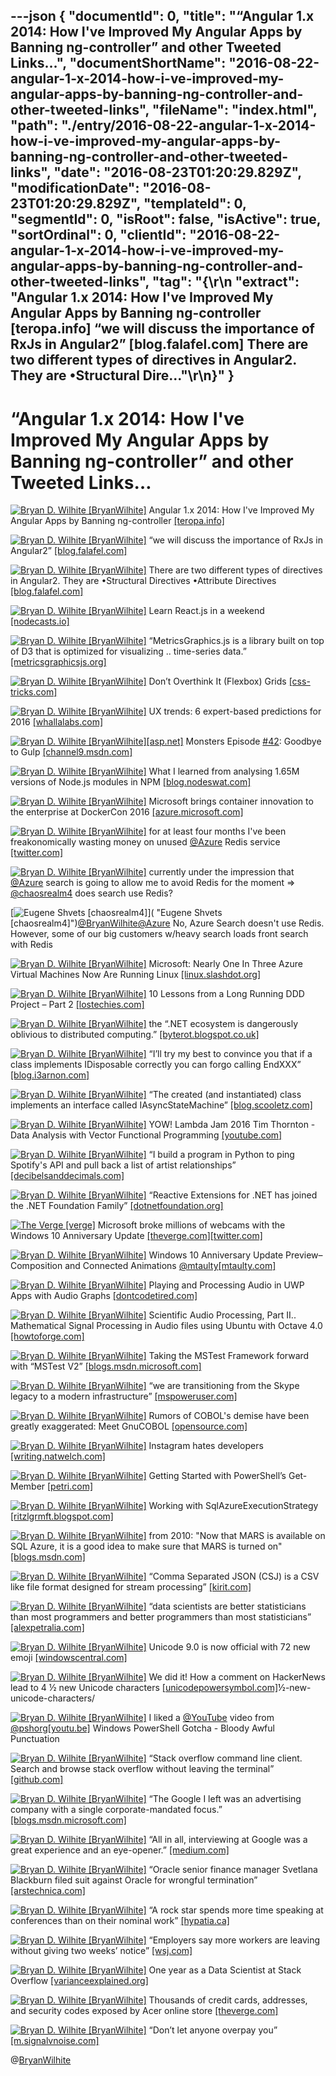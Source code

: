 ---json
{
  "documentId": 0,
  "title": "“Angular 1.x 2014: How I've Improved My Angular Apps by Banning ng-controller” and other Tweeted Links…",
  "documentShortName": "2016-08-22-angular-1-x-2014-how-i-ve-improved-my-angular-apps-by-banning-ng-controller-and-other-tweeted-links",
  "fileName": "index.html",
  "path": "./entry/2016-08-22-angular-1-x-2014-how-i-ve-improved-my-angular-apps-by-banning-ng-controller-and-other-tweeted-links",
  "date": "2016-08-23T01:20:29.829Z",
  "modificationDate": "2016-08-23T01:20:29.829Z",
  "templateId": 0,
  "segmentId": 0,
  "isRoot": false,
  "isActive": true,
  "sortOrdinal": 0,
  "clientId": "2016-08-22-angular-1-x-2014-how-i-ve-improved-my-angular-apps-by-banning-ng-controller-and-other-tweeted-links",
  "tag": "{\r\n  \"extract\": \"Angular 1.x 2014: How I've Improved My Angular Apps by Banning ng-controller [teropa.info] “we will discuss the importance of RxJs in Angular2” [blog.falafel.com] There are two different types of directives in Angular2. They are          •Structural Dire...\"\r\n}"
}
---

# “Angular 1.x 2014: How I've Improved My Angular Apps by Banning ng-controller” and other Tweeted Links…

[<img alt="Bryan D. Wilhite [BryanWilhite]" src="https://songhay.blob.core.windows.net/shared-social-twitter/BryanWilhite.jpeg">](http://t.co/UNdqV0Z1zz "Bryan D. Wilhite [BryanWilhite]") Angular 1.x 2014: How I've Improved My Angular Apps by Banning ng-controller [[teropa.info]](http://teropa.info/blog/2014/10/24/how-ive-improved-my-angular-apps-by-banning-ng-controller.html)

[<img alt="Bryan D. Wilhite [BryanWilhite]" src="https://songhay.blob.core.windows.net/shared-social-twitter/BryanWilhite.jpeg">](http://t.co/UNdqV0Z1zz "Bryan D. Wilhite [BryanWilhite]") “we will discuss the importance of RxJs in Angular2” [[blog.falafel.com]](http://blog.falafel.com/introduction-rxjs-angular2/)

[<img alt="Bryan D. Wilhite [BryanWilhite]" src="https://songhay.blob.core.windows.net/shared-social-twitter/BryanWilhite.jpeg">](http://t.co/UNdqV0Z1zz "Bryan D. Wilhite [BryanWilhite]") There are two different types of directives in Angular2. They are •Structural Directives •Attribute Directives [[blog.falafel.com]](http://blog.falafel.com/directives-in-angular2/)

[<img alt="Bryan D. Wilhite [BryanWilhite]" src="https://songhay.blob.core.windows.net/shared-social-twitter/BryanWilhite.jpeg">](http://t.co/UNdqV0Z1zz "Bryan D. Wilhite [BryanWilhite]") Learn React.js in a weekend [[nodecasts.io]](https://nodecasts.io/learn-react-js-weekend/)

[<img alt="Bryan D. Wilhite [BryanWilhite]" src="https://songhay.blob.core.windows.net/shared-social-twitter/BryanWilhite.jpeg">](http://t.co/UNdqV0Z1zz "Bryan D. Wilhite [BryanWilhite]") “MetricsGraphics.js is a library built on top of D3 that is optimized for visualizing .. time-series data.” [[metricsgraphicsjs.org]](http://metricsgraphicsjs.org/)

[<img alt="Bryan D. Wilhite [BryanWilhite]" src="https://songhay.blob.core.windows.net/shared-social-twitter/BryanWilhite.jpeg">](http://t.co/UNdqV0Z1zz "Bryan D. Wilhite [BryanWilhite]") Don’t Overthink It (Flexbox) Grids [[css-tricks.com]](https://css-tricks.com/dont-overthink-flexbox-grids/)

[<img alt="Bryan D. Wilhite [BryanWilhite]" src="https://songhay.blob.core.windows.net/shared-social-twitter/BryanWilhite.jpeg">](http://t.co/UNdqV0Z1zz "Bryan D. Wilhite [BryanWilhite]") UX trends: 6 expert-based predictions for 2016 [[whallalabs.com]](http://whallalabs.com/ux-trends-2016/)

[<img alt="Bryan D. Wilhite [BryanWilhite]" src="https://songhay.blob.core.windows.net/shared-social-twitter/BryanWilhite.jpeg">](http://t.co/UNdqV0Z1zz "Bryan D. Wilhite [BryanWilhite]")[[asp.net]](http://ASP.NET) Monsters Episode [#42](http://twitter.com/search?q=%2342): Goodbye to Gulp [[channel9.msdn.com]](https://channel9.msdn.com/Series/aspnetmonsters/ASPNET-Monsters-Episode-42-Goodbye-to-Gulp)

[<img alt="Bryan D. Wilhite [BryanWilhite]" src="https://songhay.blob.core.windows.net/shared-social-twitter/BryanWilhite.jpeg">](http://t.co/UNdqV0Z1zz "Bryan D. Wilhite [BryanWilhite]") What I learned from analysing 1.65M versions of Node.js modules in NPM [[blog.nodeswat.com]](https://blog.nodeswat.com/what-i-learned-from-analysing-1-65m-versions-of-node-js-modules-in-npm-a0299a614318)

[<img alt="Bryan D. Wilhite [BryanWilhite]" src="https://songhay.blob.core.windows.net/shared-social-twitter/BryanWilhite.jpeg">](http://t.co/UNdqV0Z1zz "Bryan D. Wilhite [BryanWilhite]") Microsoft brings container innovation to the enterprise at DockerCon 2016 [[azure.microsoft.com]](https://azure.microsoft.com/en-us/blog/microsoft-brings-container-innovation-to-the-enterprise-at-dockercon-2016/)

[<img alt="Bryan D. Wilhite [BryanWilhite]" src="https://songhay.blob.core.windows.net/shared-social-twitter/BryanWilhite.jpeg">](http://t.co/UNdqV0Z1zz "Bryan D. Wilhite [BryanWilhite]") for at least four months I've been freakonomically wasting money on unused [@Azure](http://twitter.com/Azure) Redis service [[twitter.com]](http://twitter.com/BryanWilhite/status/746063567011491840/photo/1)

[<img alt="Bryan D. Wilhite [BryanWilhite]" src="https://songhay.blob.core.windows.net/shared-social-twitter/BryanWilhite.jpeg">](http://t.co/UNdqV0Z1zz "Bryan D. Wilhite [BryanWilhite]") currently under the impression that [@Azure](http://twitter.com/Azure) search is going to allow me to avoid Redis for the moment =&gt; [@chaosrealm4](http://twitter.com/chaosrealm4) does search use Redis?

[<img alt="Eugene Shvets [chaosrealm4]" src="https://songhay.blob.core.windows.net/shared-social-twitter/chaosrealm4.jpeg">]( "Eugene Shvets [chaosrealm4]")[@BryanWilhite](http://twitter.com/BryanWilhite)[@Azure](http://twitter.com/Azure) No, Azure Search doesn't use Redis. However, some of our big customers w/heavy search loads front search with Redis

[<img alt="Bryan D. Wilhite [BryanWilhite]" src="https://songhay.blob.core.windows.net/shared-social-twitter/BryanWilhite.jpeg">](http://t.co/UNdqV0Z1zz "Bryan D. Wilhite [BryanWilhite]") Microsoft: Nearly One In Three Azure Virtual Machines Now Are Running Linux [[linux.slashdot.org]](https://linux.slashdot.org/story/16/06/21/1754243/microsoft-nearly-one-in-three-azure-virtual-machines-now-are-running-linux)

[<img alt="Bryan D. Wilhite [BryanWilhite]" src="https://songhay.blob.core.windows.net/shared-social-twitter/BryanWilhite.jpeg">](http://t.co/UNdqV0Z1zz "Bryan D. Wilhite [BryanWilhite]") 10 Lessons from a Long Running DDD Project – Part 2 [[lostechies.com]](https://lostechies.com/jimmybogard/2016/06/20/10-lessons-from-a-long-running-ddd-project-part-2/)

[<img alt="Bryan D. Wilhite [BryanWilhite]" src="https://songhay.blob.core.windows.net/shared-social-twitter/BryanWilhite.jpeg">](http://t.co/UNdqV0Z1zz "Bryan D. Wilhite [BryanWilhite]") the “.NET ecosystem is dangerously oblivious to distributed computing.” [[byterot.blogspot.co.uk]](http://byterot.blogspot.co.uk/2016/06/after-all-it-might-not-matter-commentary-status-of-dotnet-dotnetcore-csharp-oss-fsharp-dnx.html)

[<img alt="Bryan D. Wilhite [BryanWilhite]" src="https://songhay.blob.core.windows.net/shared-social-twitter/BryanWilhite.jpeg">](http://t.co/UNdqV0Z1zz "Bryan D. Wilhite [BryanWilhite]") “I’ll try my best to convince you that if a class implements IDisposable correctly you can forgo calling EndXXX” [[blog.i3arnon.com]](http://blog.i3arnon.com/2016/06/13/idisposable-trumps-apm/)

[<img alt="Bryan D. Wilhite [BryanWilhite]" src="https://songhay.blob.core.windows.net/shared-social-twitter/BryanWilhite.jpeg">](http://t.co/UNdqV0Z1zz "Bryan D. Wilhite [BryanWilhite]") “The created (and instantiated) class implements an interface called IAsyncStateMachine” [[blog.scooletz.com]](https://blog.scooletz.com/2016/06/13/rise-of-the-iasyncstatemachines/)

[<img alt="Bryan D. Wilhite [BryanWilhite]" src="https://songhay.blob.core.windows.net/shared-social-twitter/BryanWilhite.jpeg">](http://t.co/UNdqV0Z1zz "Bryan D. Wilhite [BryanWilhite]") YOW! Lambda Jam 2016 Tim Thornton - Data Analysis with Vector Functional Programming [[youtube.com]](https://www.youtube.com/watch?v=ZGIPmC6wi7E)

[<img alt="Bryan D. Wilhite [BryanWilhite]" src="https://songhay.blob.core.windows.net/shared-social-twitter/BryanWilhite.jpeg">](http://t.co/UNdqV0Z1zz "Bryan D. Wilhite [BryanWilhite]") “I build a program in Python to ping Spotify's API and pull back a list of artist relationships” [[decibelsanddecimals.com]](http://www.decibelsanddecimals.com/dbdblog/2016/6/13/spotify-related-artists)

[<img alt="Bryan D. Wilhite [BryanWilhite]" src="https://songhay.blob.core.windows.net/shared-social-twitter/BryanWilhite.jpeg">](http://t.co/UNdqV0Z1zz "Bryan D. Wilhite [BryanWilhite]") “Reactive Extensions for .NET has joined the .NET Foundation Family” [[dotnetfoundation.org]](http://www.dotnetfoundation.org/blog/rx-net-welcome)

[<img alt="The Verge [verge]" src="https://songhay.blob.core.windows.net/shared-social-twitter/verge.jpg">](http://t.co/W2SFxIXkC4 "The Verge [verge]") Microsoft broke millions of webcams with the Windows 10 Anniversary Update [[theverge.com]](http://www.theverge.com/2016/8/19/12562780/microsoft-windows-10-anniversary-update-webcam-freezing)[[twitter.com]](https://twitter.com/verge/status/766763038347231232/photo/1)

[<img alt="Bryan D. Wilhite [BryanWilhite]" src="https://songhay.blob.core.windows.net/shared-social-twitter/BryanWilhite.jpeg">](http://t.co/UNdqV0Z1zz "Bryan D. Wilhite [BryanWilhite]") Windows 10 Anniversary Update Preview–Composition and Connected Animations [@mtaulty](http://twitter.com/mtaulty)[[mtaulty.com]](https://mtaulty.com/2016/06/17/windows-10-anniversary-update-preview-composition-and-connected-animations/)

[<img alt="Bryan D. Wilhite [BryanWilhite]" src="https://songhay.blob.core.windows.net/shared-social-twitter/BryanWilhite.jpeg">](http://t.co/UNdqV0Z1zz "Bryan D. Wilhite [BryanWilhite]") Playing and Processing Audio in UWP Apps with Audio Graphs [[dontcodetired.com]](http://dontcodetired.com/blog/post/Playing-and-Processing-Audio-in-UWP-Apps-with-Audio-Graphs)

[<img alt="Bryan D. Wilhite [BryanWilhite]" src="https://songhay.blob.core.windows.net/shared-social-twitter/BryanWilhite.jpeg">](http://t.co/UNdqV0Z1zz "Bryan D. Wilhite [BryanWilhite]") Scientific Audio Processing, Part II.. Mathematical Signal Processing in Audio files using Ubuntu with Octave 4.0 [[howtoforge.com]](https://www.howtoforge.com/tutorial/octave-audio-signal-processing-ubuntu/)

[<img alt="Bryan D. Wilhite [BryanWilhite]" src="https://songhay.blob.core.windows.net/shared-social-twitter/BryanWilhite.jpeg">](http://t.co/UNdqV0Z1zz "Bryan D. Wilhite [BryanWilhite]") Taking the MSTest Framework forward with “MSTest V2” [[blogs.msdn.microsoft.com]](https://blogs.msdn.microsoft.com/visualstudioalm/2016/06/17/taking-the-mstest-framework-forward-with-mstest-v2/)

[<img alt="Bryan D. Wilhite [BryanWilhite]" src="https://songhay.blob.core.windows.net/shared-social-twitter/BryanWilhite.jpeg">](http://t.co/UNdqV0Z1zz "Bryan D. Wilhite [BryanWilhite]") “we are transitioning from the Skype legacy to a modern infrastructure” [[mspoweruser.com]](http://mspoweruser.com/microsoft-is-transitioning-skype-to-a-modern-infrastructure-from-the-legacy-infrastructure/)

[<img alt="Bryan D. Wilhite [BryanWilhite]" src="https://songhay.blob.core.windows.net/shared-social-twitter/BryanWilhite.jpeg">](http://t.co/UNdqV0Z1zz "Bryan D. Wilhite [BryanWilhite]") Rumors of COBOL's demise have been greatly exaggerated: Meet GnuCOBOL [[opensource.com]](https://opensource.com/life/16/6/meet-gnucobol)

[<img alt="Bryan D. Wilhite [BryanWilhite]" src="https://songhay.blob.core.windows.net/shared-social-twitter/BryanWilhite.jpeg">](http://t.co/UNdqV0Z1zz "Bryan D. Wilhite [BryanWilhite]") Instagram hates developers [[writing.natwelch.com]](https://writing.natwelch.com/post/585)

[<img alt="Bryan D. Wilhite [BryanWilhite]" src="https://songhay.blob.core.windows.net/shared-social-twitter/BryanWilhite.jpeg">](http://t.co/UNdqV0Z1zz "Bryan D. Wilhite [BryanWilhite]") Getting Started with PowerShell’s Get-Member [[petri.com]](https://www.petri.com/getting-started-with-powershells-get-member)

[<img alt="Bryan D. Wilhite [BryanWilhite]" src="https://songhay.blob.core.windows.net/shared-social-twitter/BryanWilhite.jpeg">](http://t.co/UNdqV0Z1zz "Bryan D. Wilhite [BryanWilhite]") Working with SqlAzureExecutionStrategy [[ritzlgrmft.blogspot.com]](http://ritzlgrmft.blogspot.com/2014/03/working-with-sqlazureexecutionstrategy.html)

[<img alt="Bryan D. Wilhite [BryanWilhite]" src="https://songhay.blob.core.windows.net/shared-social-twitter/BryanWilhite.jpeg">](http://t.co/UNdqV0Z1zz "Bryan D. Wilhite [BryanWilhite]") from 2010: "Now that MARS is available on SQL Azure, it is a good idea to make sure that MARS is turned on" [[blogs.msdn.com]](http://blogs.msdn.com/b/adonet/archive/2010/06/09/remember-to-re-enable-mars-in-your-sql-azure-based-ef-apps.aspx)

[<img alt="Bryan D. Wilhite [BryanWilhite]" src="https://songhay.blob.core.windows.net/shared-social-twitter/BryanWilhite.jpeg">](http://t.co/UNdqV0Z1zz "Bryan D. Wilhite [BryanWilhite]") “Comma Separated JSON (CSJ) is a CSV like file format designed for stream processing” [[kirit.com]](http://www.kirit.com/Comma%20Separated%20JSON)

[<img alt="Bryan D. Wilhite [BryanWilhite]" src="https://songhay.blob.core.windows.net/shared-social-twitter/BryanWilhite.jpeg">](http://t.co/UNdqV0Z1zz "Bryan D. Wilhite [BryanWilhite]") “data scientists are better statisticians than most programmers and better programmers than most statisticians” [[alexpetralia.com]](http://alexpetralia.com/posts/2016/3/3/reclaiming-the-term-data-science)

[<img alt="Bryan D. Wilhite [BryanWilhite]" src="https://songhay.blob.core.windows.net/shared-social-twitter/BryanWilhite.jpeg">](http://t.co/UNdqV0Z1zz "Bryan D. Wilhite [BryanWilhite]") Unicode 9.0 is now official with 72 new emoji [[windowscentral.com]](http://www.windowscentral.com/unicode-90-now-official-72-new-emoji)

[<img alt="Bryan D. Wilhite [BryanWilhite]" src="https://songhay.blob.core.windows.net/shared-social-twitter/BryanWilhite.jpeg">](http://t.co/UNdqV0Z1zz "Bryan D. Wilhite [BryanWilhite]") We did it! How a comment on HackerNews lead to 4 ½ new Unicode characters [[unicodepowersymbol.com]](http://unicodepowersymbol.com/we-did-it-how-a-comment-on-hackernews-lead-to-4-)½-new-unicode-characters/

[<img alt="Bryan D. Wilhite [BryanWilhite]" src="https://songhay.blob.core.windows.net/shared-social-twitter/BryanWilhite.jpeg">](http://t.co/UNdqV0Z1zz "Bryan D. Wilhite [BryanWilhite]") I liked a [@YouTube](http://twitter.com/YouTube) video from [@pshorg](http://twitter.com/pshorg)[[youtu.be]](http://youtu.be/5aW-dQGaYfM?a) Windows PowerShell Gotcha - Bloody Awful Punctuation

[<img alt="Bryan D. Wilhite [BryanWilhite]" src="https://songhay.blob.core.windows.net/shared-social-twitter/BryanWilhite.jpeg">](http://t.co/UNdqV0Z1zz "Bryan D. Wilhite [BryanWilhite]") “Stack overflow command line client. Search and browse stack overflow without leaving the terminal” [[github.com]](https://github.com/gautamkrishnar/socli)

[<img alt="Bryan D. Wilhite [BryanWilhite]" src="https://songhay.blob.core.windows.net/shared-social-twitter/BryanWilhite.jpeg">](http://t.co/UNdqV0Z1zz "Bryan D. Wilhite [BryanWilhite]") “The Google I left was an advertising company with a single corporate-mandated focus.” [[blogs.msdn.microsoft.com]](https://blogs.msdn.microsoft.com/jw_on_tech/2012/03/13/why-i-left-google/)

[<img alt="Bryan D. Wilhite [BryanWilhite]" src="https://songhay.blob.core.windows.net/shared-social-twitter/BryanWilhite.jpeg">](http://t.co/UNdqV0Z1zz "Bryan D. Wilhite [BryanWilhite]") “All in all, interviewing at Google was a great experience and an eye-opener.” [[medium.com]](https://medium.com/@tomgoldenberg/my-google-interview-and-lessons-learned-43109881c521)

[<img alt="Bryan D. Wilhite [BryanWilhite]" src="https://songhay.blob.core.windows.net/shared-social-twitter/BryanWilhite.jpeg">](http://t.co/UNdqV0Z1zz "Bryan D. Wilhite [BryanWilhite]") “Oracle senior finance manager Svetlana Blackburn filed suit against Oracle for wrongful termination” [[arstechnica.com]](http://arstechnica.com/information-technology/2016/06/oracle-boosts-cloud-sales-but-at-expense-of-java-and-everything-else/)

[<img alt="Bryan D. Wilhite [BryanWilhite]" src="https://songhay.blob.core.windows.net/shared-social-twitter/BryanWilhite.jpeg">](http://t.co/UNdqV0Z1zz "Bryan D. Wilhite [BryanWilhite]") “A rock star spends more time speaking at conferences than on their nominal work” [[hypatia.ca]](https://hypatia.ca/2016/06/21/no-more-rock-stars/)

[<img alt="Bryan D. Wilhite [BryanWilhite]" src="https://songhay.blob.core.windows.net/shared-social-twitter/BryanWilhite.jpeg">](http://t.co/UNdqV0Z1zz "Bryan D. Wilhite [BryanWilhite]") “Employers say more workers are leaving without giving two weeks’ notice” [[wsj.com]](http://www.wsj.com/articles/is-it-ever-ok-to-quit-on-the-spot-1466531589)

[<img alt="Bryan D. Wilhite [BryanWilhite]" src="https://songhay.blob.core.windows.net/shared-social-twitter/BryanWilhite.jpeg">](http://t.co/UNdqV0Z1zz "Bryan D. Wilhite [BryanWilhite]") One year as a Data Scientist at Stack Overflow [[varianceexplained.org]](http://varianceexplained.org/r/year_data_scientist/)

[<img alt="Bryan D. Wilhite [BryanWilhite]" src="https://songhay.blob.core.windows.net/shared-social-twitter/BryanWilhite.jpeg">](http://t.co/UNdqV0Z1zz "Bryan D. Wilhite [BryanWilhite]") Thousands of credit cards, addresses, and security codes exposed by Acer online store [[theverge.com]](http://www.theverge.com/2016/6/20/11975464/acer-online-store-credit-card-address-information-security-code)

[<img alt="Bryan D. Wilhite [BryanWilhite]" src="https://songhay.blob.core.windows.net/shared-social-twitter/BryanWilhite.jpeg">](http://t.co/UNdqV0Z1zz "Bryan D. Wilhite [BryanWilhite]") “Don’t let anyone overpay you” [[m.signalvnoise.com]](https://m.signalvnoise.com/bigger-prices-bigger-problems-72820249456f)

@[BryanWilhite](https://twitter.com/BryanWilhite)
